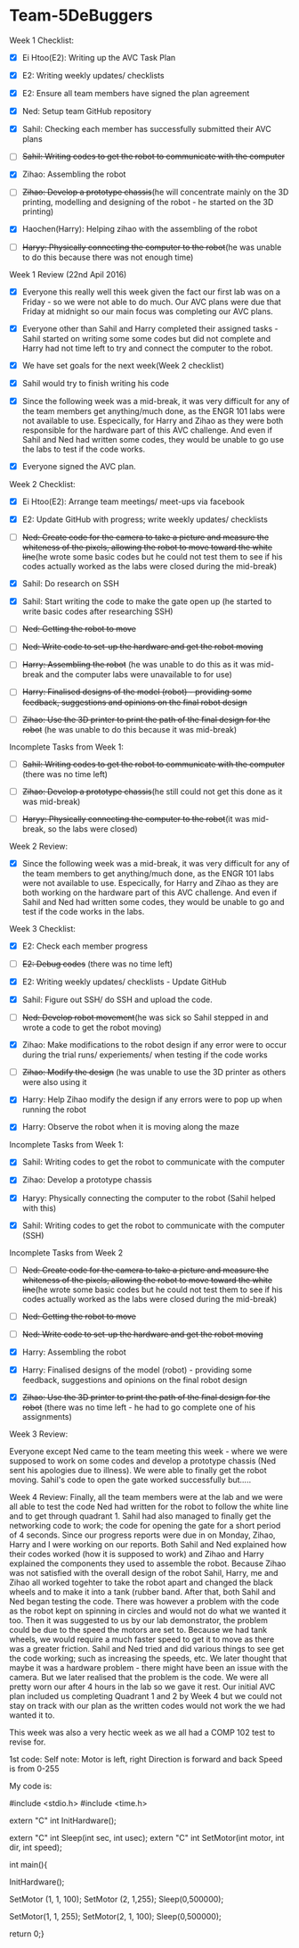 # Team-5DeBuggers

Week 1 Checklist:
- [x]  Ei Htoo(E2): Writing up the AVC Task Plan
- [x]  E2: Writing weekly updates/ checklists
- [x]  E2: Ensure all team members have signed the plan agreement
- [x]  Ned: Setup team GitHub repository
- [x]  Sahil: Checking each member has successfully submitted their AVC plans
- [ ]  ~~Sahil: Writing codes to get the robot to communicate with the computer~~
- [x]  Zihao: Assembling the robot
- [ ]  ~~Zihao: Develop a prototype chassis~~(he will concentrate mainly on the 3D printing, modelling and designing of the robot - he started on the 3D printing)
- [x]  Haochen(Harry): Helping zihao with the assembling of the robot
- [ ]  ~~Haryy: Physically connecting the computer to the robot~~(he was unable to do this because there was not enough time)
    

Week 1 Review (22nd Apil 2016)
- [x] Everyone this really well this week given the fact our first lab was on a Friday - so we were not able to do much. Our AVC plans were due that Friday at midnight so our main
focus was completing our AVC plans.
- [x] Everyone other than Sahil and Harry completed their assigned tasks - Sahil started on writing some some codes but did not complete and Harry had not time left to try and connect
the computer to the robot.
- [x] We have set goals for the next week(Week 2 checklist)
- [x] Sahil would try to finish writing his code
- [x] Since the following week was a mid-break, it was very difficult for any of the team members get anything/much done, as the ENGR 101 labs were not available to use. Especically, for
Harry and Zihao as they were both responsible for the hardware part of this AVC challenge. And even if Sahil and Ned had written some codes, they would be unable to go use the labs
to test if the code works.
- [x] Everyone signed the AVC plan. 








Week 2 Checklist:
- [x]   Ei Htoo(E2): Arrange team meetings/ meet-ups via facebook
- [x]   E2: Update GitHub with progress; write weekly updates/ checklists
- [ ]   ~~Ned: Create code for the camera to take a picture and measure the whiteness of the pixels, allowing the robot to move toward the white line~~(he wrote some basic codes
but he could not test them to see if his codes actually worked as the labs were closed during the mid-break)
- [x]   Sahil: Do research on SSH
- [x]   Sahil: Start writing the code to make the gate open up (he started to write basic codes after researching SSH)
- [ ]   ~~Ned: Getting the robot to move~~
- [ ]   ~~Ned: Write code to set-up the hardware and get the robot moving~~
- [ ]   ~~Harry: Assembling the robot~~ (he was unable to do this as it was mid-break and the computer labs were unavailable to for use)
- [ ]   ~~Harry: Finalised designs of the model (robot) - providing some feedback, suggestions and opinions on the final robot design~~
- [ ]   ~~Zihao: Use the 3D printer to print the path of the final design for the robot~~ (he was unable to do this because it was mid-break)


Incomplete Tasks from Week 1:
- [ ]  ~~Sahil: Writing codes to get the robot to communicate with the computer~~ (there was no time left)
- [ ]  ~~Zihao: Develop a prototype chassis~~(he still could not get this done as it was mid-break)
- [ ]  ~~Haryy: Physically connecting the computer to the robot~~(it was mid-break, so the labs were closed)


Week 2 Review:
- [x] Since the following week was a mid-break, it was very difficult for any of the team members to get anything/much done, as the ENGR 101 labs were not available to use. 
Especically, for Harry and Zihao as they are both working on the hardware part of this AVC challenge. And even if Sahil and Ned had written some codes, they would be unable to go and
test if the code works in the labs.








Week 3 Checklist: 
- [x]   E2: Check each member progress
- [ ]   ~~E2: Debug codes~~ (there was no time left)
- [x]   E2: Writing weekly updates/ checklists - Update GitHub 
- [x]   Sahil: Figure out SSH/ do SSH and upload the code.
- [ ]   ~~Ned: Develop robot movement~~(he was sick so Sahil stepped in and wrote a code to get the robot moving)
- [x]   Zihao: Make modifications to the robot design if any error were to occur during the trial runs/ experiements/ when testing if the code works
- [ ]   ~~Zihao: Modify the design~~ (he was unable to use the 3D printer as others were also using it
- [x]   Harry: Help Zihao modify the design if any errors were to pop up when running the robot
- [x]   Harry: Observe the robot when it is moving along the maze 


Incomplete Tasks from Week 1:
- [x]  Sahil: Writing codes to get the robot to communicate with the computer
- [x]  Zihao: Develop a prototype chassis
- [x]  Haryy: Physically connecting the computer to the robot (Sahil helped with this)
- [x]  Sahil: Writing codes to get the robot to communicate with the computer (SSH)


Incomplete Tasks from Week 2
- [ ]   ~~Ned: Create code for the camera to take a picture and measure the whiteness of the pixels, allowing the robot to move toward the white line~~(he wrote some basic codes
but he could not test them to see if his codes actually worked as the labs were closed during the mid-break)
- [ ]   ~~Ned: Getting the robot to move~~
- [ ]   ~~Ned: Write code to set-up the hardware and get the robot moving~~
- [x]   Harry: Assembling the robot
- [x]   Harry: Finalised designs of the model (robot) - providing some feedback, suggestions and opinions on the final robot design
- [x]  ~~Zihao: Use the 3D printer to print the path of the final design for the robot~~ (there was no time left - he had to go complete one of his assignments)


Week 3 Review:

Everyone except Ned came to the team meeting this week - where we were supposed to work on some codes and develop a prototype chassis (Ned sent his apologies due to illness).
We were able to finally get the robot moving. Sahil's code to open the gate worked successfully but.....








Week 4 Review:
Finally, all the team members were at the lab and we were all able to test the code Ned had written for the robot to follow the white line and to get through quadrant 1. Sahil had also managed to finally get the networking code to work; the code for opening the gate for a short period of 4 seconds. Since our progress reports were due in on Monday, Zihao, Harry and I were working on our reports. Both Sahil and Ned explained how their codes worked (how it is supposed to work) and Zihao and Harry explained the components they used to assemble the robot. Because Zihao was not satisfied with the overall design of the robot Sahil, Harry, me and Zihao all worked togehter to take the robot apart and changed the black wheels and to make it into a tank (rubber band. After that, both Sahil and Ned began testing the code. There was however a problem with the code as the robot kept on spinning in circles and would not do what we wanted it too. Then it was suggested to us by our lab demonstrator, the problem could be due to the speed the motors are set to. Because we had tank wheels, we would require a much faster speed to get it to move as there was a greater friction. Sahil and Ned tried and did various things to see get the code working; such as increasing the speeds, etc. We later thought that maybe it was a hardware problem - there might have been an issue with the camera. But we later realised that the problem is the code. We were all 
pretty worn our after 4 hours in the lab so we gave it rest.
Our initial AVC plan included us completing Quadrant 1 and 2 by Week 4 but we could not stay on track with our plan as the written codes would not work the we had wanted it to.



This week was also a very hectic week as we all had a COMP 102 test to revise for.































    
1st code:
Self note:
Motor is left, right
Direction is forward and back
Speed is from 0-255

My code is:

#include <stdio.h>
#include <time.h>

extern "C" int InitHardware();

extern "C" int Sleep(int sec, int usec);
extern "C" int SetMotor(int motor, int dir, int speed);

int main(){

InitHardware();

SetMotor (1, 1, 100);
SetMotor (2, 1,255);
Sleep(0,500000);

SetMotor(1, 1, 255);
SetMotor(2, 1, 100);
Sleep(0,500000);

return 0;}

